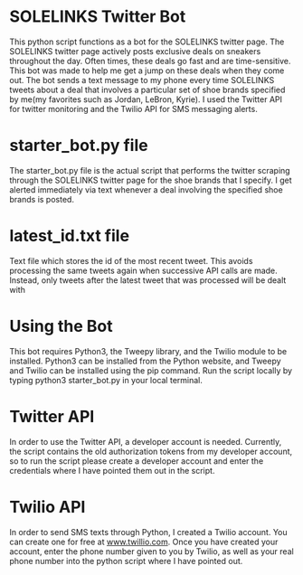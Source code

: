 # SOLELINKS Twitter Bot
This python script functions as a bot for the SOLELINKS twitter page. The SOLELINKS twitter page actively posts exclusive deals on sneakers throughout the day. Often times, these deals go fast and are time-sensitive. This bot was made to help me get a jump on these deals when they come out. The bot sends a text message to my phone every time SOLELINKS tweets about a deal that involves a particular set of shoe brands specified by me(my favorites such as Jordan, LeBron, Kyrie). I used the Twitter API for twitter monitoring and the Twilio API for SMS messaging alerts.

# starter_bot.py file
The starter_bot.py file is the actual script that performs the twitter scraping through the SOLELINKS twitter page for the shoe brands that I specify. I get alerted immediately via text whenever a deal involving the specified shoe brands is posted.

# latest_id.txt file
Text file which stores the id of the most recent tweet. This avoids processing the same tweets again when successive API calls are made. Instead, only tweets after the latest tweet that was processed will be dealt with

# Using the Bot
This bot requires Python3, the Tweepy library, and the Twilio module to be installed.
Python3 can be installed from the Python website, and Tweepy and Twilio can be installed using the pip command.
Run the script locally by typing python3 starter_bot.py in your local terminal.

# Twitter API
In order to use the Twitter API, a developer account is needed. Currently, the script contains the old authorization tokens from my developer account, so to run the script please create a developer account and enter the credentials where I have pointed them out in the script.

# Twilio API
In order to send SMS texts through Python, I created a Twilio account. You can create one for free at www.twillio.com.
Once you have created your account, enter the phone number given to you by Twilio, as well as your real phone number into the python script where I have pointed out.


